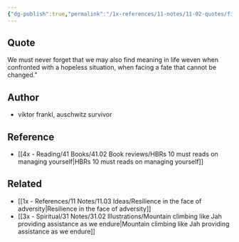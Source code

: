 ```yaml
---
{"dg-publish":true,"permalink":"/1x-references/11-notes/11-02-quotes/find-meaning-in-life-viktor-frankl/","title":"Find meaning in life - Viktor Frankl","created":"2023-07-28T19:30:58.323+03:00","updated":"2024-02-14T20:18:44.391+03:00"}
---
```



## Quote
We must never forget that we may also find meaning in life weven when confronted with a hopeless situation, when facing a fate that cannot be changed." 

## Author
- viktor frankl, auschwitz survivor

## Reference
- [[4x - Reading/41 Books/41.02 Book reviews/HBRs 10 must reads on managing yourself\|HBRs 10 must reads on managing yourself]]

## Related
- [[1x - References/11 Notes/11.03 Ideas/Resilience in the face of adversity\|Resilience in the face of adversity]]
- [[3x - Spiritual/31 Notes/31.02 Illustrations/Mountain climbing like Jah providing assistance as we endure\|Mountain climbing like Jah providing assistance as we endure]]
